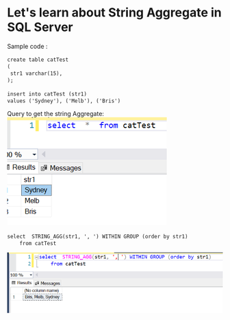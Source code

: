 # Let's learn about String Aggregate in SQL Server

Sample code :
```
create table catTest
(
 str1 varchar(15),
);

insert into catTest (str1)
values ('Sydney'), ('Melb'), ('Bris')
```

Query to get the string Aggregate:
![Data for the String Aggregate table](../Images/StringAggregateData.PNG)

```
select  STRING_AGG(str1, ', ') WITHIN GROUP (order by str1)
    from catTest
```

![String Aggregate Ouput](../Images/StringAggregate.PNG)
